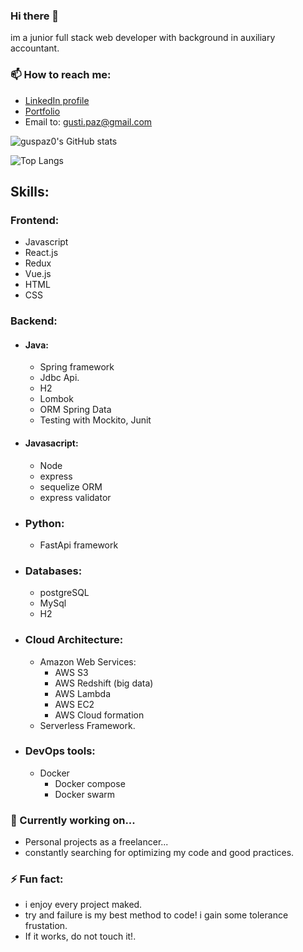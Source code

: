 ### Hi there 👋

im a junior full stack web developer with background in auxiliary accountant.

### 📫 How to reach me:
* [LinkedIn profile](https://www.linkedin.com/in/gustavo-rodolfo-paz-767951118/)
* [Portfolio](https://guspaz0.github.io/portfolio2024/)
* Email to: gusti.paz@gmail.com

![guspaz0's GitHub stats](https://github-readme-stats.vercel.app/api?username=guspaz0&show_icons=true&theme=radical)

![Top Langs](https://github-readme-stats.vercel.app/api/top-langs/?username=guspaz0&layout=compact)

## Skills:

### Frontend:
- Javascript
- React.js 
- Redux
- Vue.js
- HTML 
- CSS

### Backend:
- #### Java:
  - Spring framework
  - Jdbc Api.
  - H2
  - Lombok
  - ORM Spring Data
  - Testing with Mockito, Junit
- #### Javasacript:
  - Node
  - express
  - sequelize ORM
  - express validator
- ### Python:
  - FastApi framework 

- ### Databases:
  - postgreSQL
  - MySql
  - H2
- ### Cloud Architecture:
  - Amazon Web Services:
    - AWS S3
    - AWS Redshift (big data)
    - AWS Lambda
    - AWS EC2
    - AWS Cloud formation
  - Serverless Framework.
- ### DevOps tools:
  - Docker
    - Docker compose
    - Docker swarm

### 🔭 Currently working on...
* Personal projects as a freelancer...
* constantly searching for optimizing my code and good practices.


### ⚡ Fun fact:
* i enjoy every project maked.
* try and failure is my best method to code! i gain some tolerance frustation.
* If it works, do not touch it!.
    
<!--
**guspaz0/guspaz0** is a ✨ _special_ ✨ repository because its `README.md` (this file) appears on your GitHub profile.

Here are some ideas to get you started:

- 🔭 I’m currently working on ...
- 🌱 I’m currently learning ...
- 👯 I’m looking to collaborate on ...
- 🤔 I’m looking for help with ...
- 💬 Ask me about ...
- 📫 How to reach me: ...
- 😄 Pronouns: ...
- ⚡ Fun fact: ...
-->
